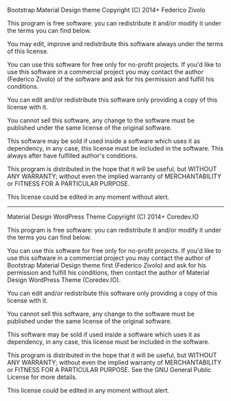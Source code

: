 Bootstrap Material Design theme
Copyright (C) 2014+  Federico Zivolo

This program is free software: you can redistribute it and/or modify
it under the terms you can find below.

You may edit, improve and redistribute this software always under the
terms of this license.

You can use this software for free only for no-profit projects.
If you'd like to use this software in a commercial project you may
contact the author (Federico Zivolo) of the software and ask for his
permission and fulfill his conditions.

You can edit and/or redistribute this software only providing a copy
of this license with it.

You cannot sell this software, any change to the software must be
published under the same license of the original software.

This software may be sold if used inside a software which uses it as
dependency, in any case, this license must be included in the
software. This always after have fulfilled author's conditions.

This program is distributed in the hope that it will be useful,
but WITHOUT ANY WARRANTY; without even the implied warranty of
MERCHANTABILITY or FITNESS FOR A PARTICULAR PURPOSE.

This license could be edited in any moment without alert.


____________________________________


Material Design WordPress Theme Copyright (C) 2014+ Coredev.IO

This program is free software: you can redistribute it and/or modify it under the terms you can find below.

You can use this software for free only for no-profit projects. If you'd like to use this software in a commercial project you may contact the author of Bootstrap Material Design theme first (Federico Zivolo) and ask for his permission and fulfill his conditions, then contact the author of Material Design WordPress Theme (Coredev.IO).

You can edit and/or redistribute this software only providing a copy of this license with it.

You cannot sell this software, any change to the software must be published under the same license of the original software.

This software may be sold if used inside a software which uses it as dependency, in any case, this license must be included in the software.

This program is distributed in the hope that it will be useful, but WITHOUT ANY WARRANTY; without even the implied warranty of MERCHANTABILITY or FITNESS FOR A PARTICULAR PURPOSE. See the GNU General Public License for more details.

This license could be edited in any moment without alert.